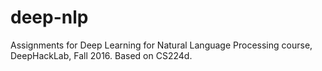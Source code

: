 # deep-nlp
Assignments for Deep Learning for Natural Language Processing course, DeepHackLab, Fall 2016. Based on CS224d.

